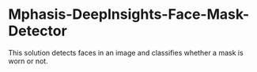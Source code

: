 # Mphasis-DeepInsights-Face-Mask-Detector
This solution detects faces in an image and classifies whether a mask is worn or not.
